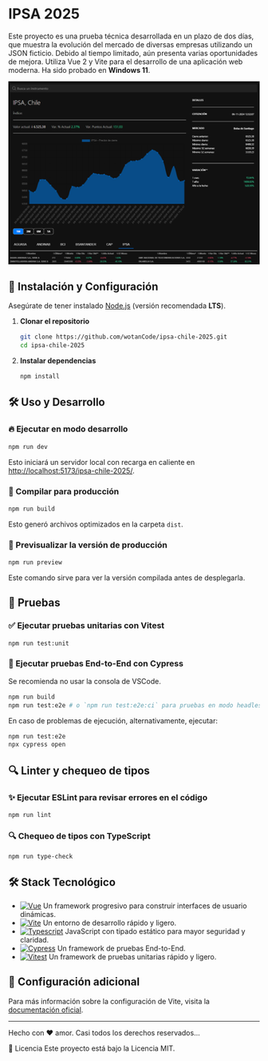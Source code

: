 # IPSA 2025

Este proyecto es una prueba técnica desarrollada en un plazo de dos días, que muestra la evolución del mercado de diversas empresas utilizando un JSON ficticio. Debido al tiempo limitado, aún presenta varias oportunidades de mejora. Utiliza Vue 2 y Vite para el desarrollo de una aplicación web moderna. Ha sido probado en **Windows 11**.

![app-img](appCapture.png)

## 🚀 Instalación y Configuración

Asegúrate de tener instalado [Node.js](https://nodejs.org/) (versión recomendada **LTS**).

1. **Clonar el repositorio**
   ```sh
   git clone https://github.com/wotanCode/ipsa-chile-2025.git
   cd ipsa-chile-2025
   ```

2. **Instalar dependencias**
   ```sh
   npm install
   ```

## 🛠 Uso y Desarrollo

### 🔥 Ejecutar en modo desarrollo

```sh
npm run dev
```

Esto iniciará un servidor local con recarga en caliente en [http://localhost:5173/ipsa-chile-2025/](http://localhost:5173/ipsa-chile-2025/).

### 🔨 Compilar para producción

```sh
npm run build
```

Esto generó archivos optimizados en la carpeta `dist`.

### 👀 Previsualizar la versión de producción

```sh
npm run preview
```

Este comando sirve para ver la versión compilada antes de desplegarla.

## 🧪 Pruebas

### ✅ Ejecutar pruebas unitarias con Vitest

```sh
npm run test:unit
```

### 🔎 Ejecutar pruebas End-to-End con Cypress

Se recomienda no usar la consola de VSCode.

```sh
npm run build
npm run test:e2e # o `npm run test:e2e:ci` para pruebas en modo headless
```

En caso de problemas de ejecución, alternativamente, ejecutar:
```sh
npm run test:e2e
npx cypress open
```

## 🔍 Linter y chequeo de tipos

### ✨ Ejecutar ESLint para revisar errores en el código

```sh
npm run lint
```

### 🔍 Chequeo de tipos con TypeScript

```sh
npm run type-check
```

<!-- ## 🚀 Despliegue en GitHub Pages

El proyecto se puede desplegar en GitHub Pages ejecutando:

```sh
npm run deploy
```

Luego, la aplicación estará disponible en:

```
https://wotanCode.github.io/ipsa-chile-2025/
``` -->

## 🛠️ Stack Tecnológico
- [![Vue][vue-badge]][vue-url] Un framework progresivo para construir interfaces de usuario dinámicas.
- [![Vite][vite-badge]][vite-url] Un entorno de desarrollo rápido y ligero.
- [![Typescript][typescript-badge]][typescript-url] JavaScript con tipado estático para mayor seguridad y claridad.
- [![Cypress][cypress-badge]][cypress-url] Un framework de pruebas End-to-End.
- [![Vitest][vitest-badge]][vitest-url] Un framework de pruebas unitarias rápido y ligero.

## 📄 Configuración adicional

Para más información sobre la configuración de Vite, visita la [documentación oficial](https://vitejs.dev/config/).

<hr />
Hecho con ❤️ amor.
Casi todos los derechos reservados...

📄 Licencia
Este proyecto está bajo la Licencia MIT.

[vue-url]: https://vuejs.org/
[vue-badge]: https://img.shields.io/badge/Vue-4FC08D?style=for-the-badge&logo=vue.js&logoColor=white

[vite-url]: https://vitejs.dev/
[vite-badge]: https://img.shields.io/badge/Vite-646CFF?style=for-the-badge&logo=vite&logoColor=white

[typescript-url]: https://www.typescriptlang.org/
[typescript-badge]: https://img.shields.io/badge/Typescript-3178C6?style=for-the-badge&logo=typescript&logoColor=white

[cypress-url]: https://www.cypress.io/
[cypress-badge]: https://img.shields.io/badge/Cypress-17202C?style=for-the-badge&logo=cypress&logoColor=white

[vitest-url]: https://vitest.dev/
[vitest-badge]: https://img.shields.io/badge/Vitest-6E9F18?style=for-the-badge&logo=vitest&logoColor=white
